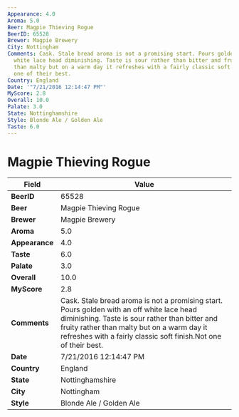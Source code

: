 ```yaml
---
Appearance: 4.0
Aroma: 5.0
Beer: Magpie Thieving Rogue
BeerID: 65528
Brewer: Magpie Brewery
City: Nottingham
Comments: Cask. Stale bread aroma is not a promising start. Pours golden with an off
  white lace head diminishing. Taste is sour rather than bitter and fruity rather
  than malty but on a warm day it refreshes with a fairly classic soft finish.Not
  one of their best.
Country: England
Date: '"7/21/2016 12:14:47 PM"'
MyScore: 2.8
Overall: 10.0
Palate: 3.0
State: Nottinghamshire
Style: Blonde Ale / Golden Ale
Taste: 6.0
---
```


# Magpie Thieving Rogue

| Field         | Value |
|---------------|-------|
| **BeerID** | 65528 |
| **Beer** | Magpie Thieving Rogue |
| **Brewer** | Magpie Brewery |
| **Aroma** | 5.0 |
| **Appearance** | 4.0 |
| **Taste** | 6.0 |
| **Palate** | 3.0 |
| **Overall** | 10.0 |
| **MyScore** | 2.8 |
| **Comments** | Cask. Stale bread aroma is not a promising start. Pours golden with an off white lace head diminishing. Taste is sour rather than bitter and fruity rather than malty but on a warm day it refreshes with a fairly classic soft finish.Not one of their best. |
| **Date** | 7/21/2016 12:14:47 PM |
| **Country** | England |
| **State** | Nottinghamshire |
| **City** | Nottingham |
| **Style** | Blonde Ale / Golden Ale |
